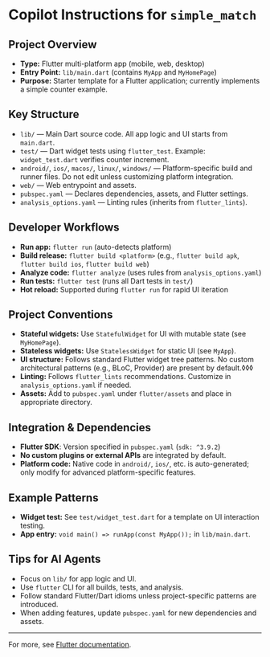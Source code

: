 # Copilot Instructions for `simple_match`

## Project Overview
- **Type:** Flutter multi-platform app (mobile, web, desktop)
- **Entry Point:** `lib/main.dart` (contains `MyApp` and `MyHomePage`)
- **Purpose:** Starter template for a Flutter application; currently implements a simple counter example.

## Key Structure
- `lib/` — Main Dart source code. All app logic and UI starts from `main.dart`.
- `test/` — Dart widget tests using `flutter_test`. Example: `widget_test.dart` verifies counter increment.
- `android/`, `ios/`, `macos/`, `linux/`, `windows/` — Platform-specific build and runner files. Do not edit unless customizing platform integration.
- `web/` — Web entrypoint and assets.
- `pubspec.yaml` — Declares dependencies, assets, and Flutter settings.
- `analysis_options.yaml` — Linting rules (inherits from `flutter_lints`).

## Developer Workflows
- **Run app:** `flutter run` (auto-detects platform)
- **Build release:** `flutter build <platform>` (e.g., `flutter build apk`, `flutter build ios`, `flutter build web`)
- **Analyze code:** `flutter analyze` (uses rules from `analysis_options.yaml`)
- **Run tests:** `flutter test` (runs all Dart tests in `test/`)
- **Hot reload:** Supported during `flutter run` for rapid UI iteration

## Project Conventions
- **Stateful widgets:** Use `StatefulWidget` for UI with mutable state (see `MyHomePage`).
- **Stateless widgets:** Use `StatelessWidget` for static UI (see `MyApp`).
- **UI structure:** Follows standard Flutter widget tree patterns. No custom architectural patterns (e.g., BLoC, Provider) are present by default.◊◊◊
- **Linting:** Follows `flutter_lints` recommendations. Customize in `analysis_options.yaml` if needed.
- **Assets:** Add to `pubspec.yaml` under `flutter/assets` and place in appropriate directory.

## Integration & Dependencies
- **Flutter SDK**: Version specified in `pubspec.yaml` (`sdk: ^3.9.2`)
- **No custom plugins or external APIs** are integrated by default.
- **Platform code:** Native code in `android/`, `ios/`, etc. is auto-generated; only modify for advanced platform-specific features.

## Example Patterns
- **Widget test:** See `test/widget_test.dart` for a template on UI interaction testing.
- **App entry:** `void main() => runApp(const MyApp());` in `lib/main.dart`.

## Tips for AI Agents
- Focus on `lib/` for app logic and UI.
- Use `flutter` CLI for all builds, tests, and analysis.
- Follow standard Flutter/Dart idioms unless project-specific patterns are introduced.
- When adding features, update `pubspec.yaml` for new dependencies and assets.

---
For more, see [Flutter documentation](https://docs.flutter.dev/).
